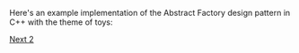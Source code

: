 
 Here's an example implementation of the Abstract Factory design pattern in C++ with the theme of toys:
 
[Next 2](page02.md)
